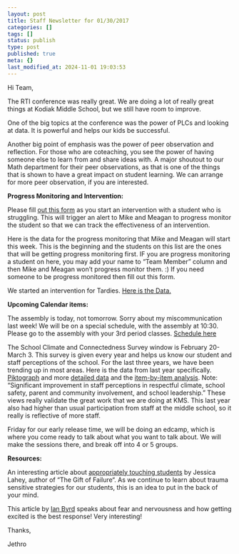 ```yaml
---
layout: post
title: Staff Newsletter for 01/30/2017
categories: []
tags: []
status: publish
type: post
published: true
meta: {}
last_modified_at: 2024-11-01 19:03:53
---
```


Hi Team,

The RTI conference was really great. We are doing a lot of really great things at Kodiak Middle School, but we still have room to improve.

One of the big topics at the conference was the power of PLCs and looking at data. It is powerful and helps our kids be successful.

Another big point of emphasis was the power of peer observation and reflection. For those who are coteaching, you see the power of having someone else to learn from and share ideas with. A major shoutout to our Math department for their peer observations, as that is one of the things that is shown to have a great impact on student learning. We can arrange for more peer observation, if you are interested.

**Progress Monitoring and Intervention:**

Please fill 
[out this form](https://goo.gl/forms/g52YDjIS1MTA9Qqe2) as you start an intervention with a student who is struggling. This will trigger an alert to Mike and Meagan to progress monitor the student so that we can track the effectiveness of an intervention.

Here is the data for the progress monitoring that Mike and Meagan will start this week. This is the beginning and the students on this list are the ones that will be getting progress monitoring first.  IF you are progress monitoring a student on here, you may add your name to “Team Member” column and then Mike and Meagan won’t progress monitor them. :) If you need someone to be progress monitored then fill out this form.

We started an intervention for Tardies. 
[Here is the Data.](https://kibsd-my.sharepoint.com/personal/jjones03_kibsd_org/_layouts/15/guestaccess.aspx?guestaccesstoken=lqx/qieIHi7N5fRNk8gF9Sj2V0WdDidNapSQwghjQBo=&docid=2_17234ce76ecc049bda62d9a7359ca4074&rev=1)

**Upcoming Calendar items:**

The assembly is today, not tomorrow. Sorry about my miscommunication last week! We will be on a special schedule, with the assembly at 10:30. Please go to the assembly with your 3rd period classes. 
[Schedule here](https://www.evernote.com/l/AAHnxQ5RvS1L-6hfRPud7Ej9Epgt8znAx_s)

The School Climate and Connectedness Survey window is February 20-March 3. This survey is given every year and helps us know our student and staff perceptions of the school. For the last three years, we have been trending up in most areas. Here is the data from last year specifically. 
[Piktograph](https://www.dropbox.com/s/grd23ec7iu9ecx5/Kodiak%202016%20SCCS%20Pikto%20Sept%207.pdf?dl=0) and more 
[detailed data](http://survey.aasb.org/library/download/20/file/933/ck/55245a) and the 
[item-by-item analysis](http://dl.dropbox.com/u/665822/Kodiak_2016%20SCCS%20Workshops.compressed.pdf). Note: “Significant improvement in staff perceptions in respectful climate, school safety, parent and community involvement, and school leadership.” These views really validate the great work that we are doing at KMS. This last year also had higher than usual participation from staff at the middle school, so it really is reflective of more staff.

Friday for our early release time, we will be doing an edcamp, which is where you come ready to talk about what you want to talk about. We will make the sessions there, and break off into 4 or 5 groups.

**Resources:**

An interesting article about 
[appropriately touching students](https://www.theatlantic.com/education/archive/2015/01/the-benefits-of-touch/384706/) by Jessica Lahey, author of “The Gift of Failure“. As we continue to learn about trauma sensitive strategies for our students, this is an idea to put in the back of your mind.

This article by 
[Ian Byrd](http://www.byrdseed.com/fear-and-nervousness/) speaks about fear and nervousness and how getting excited is the best response! Very interesting!

Thanks,

Jethro
